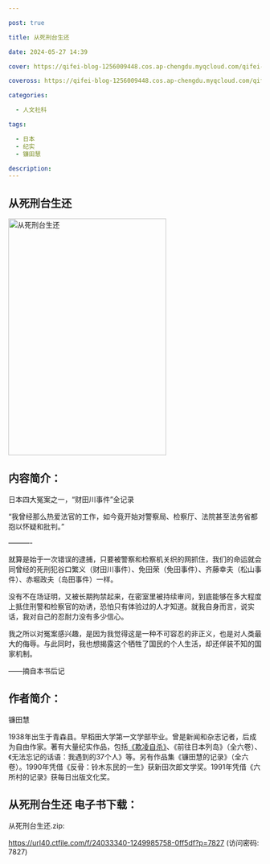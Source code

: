 ```yaml
---

post: true

title: 从死刑台生还

date: 2024-05-27 14:39

cover: https://qifei-blog-1256009448.cos.ap-chengdu.myqcloud.com/qifei-blog/661b131168eb935713312ec0.jpg

coveross: https://qifei-blog-1256009448.cos.ap-chengdu.myqcloud.com/qifei-blog/661b131168eb935713312ec0.jpg

categories:

  - 人文社科

tags:

  - 日本
  - 纪实
  - 镰田慧

description:
---
```


##  从死刑台生还

<img alt="从死刑台生还 " class="aligncenter loaded" data-was-processed="true" decoding="async" fetchpriority="high" height="471" src="https://qifei-blog-1256009448.cos.ap-chengdu.myqcloud.com/qifei-blog/661b131168eb935713312ec0.jpg " style="cursor: zoom-in;" width="314"/>

## 内容简介：

日本四大冤案之一，“财田川事件”全记录

“我曾经那么热爱法官的工作，如今竟开始对警察局、检察厅、法院甚至法务省都抱以怀疑和批判。”

———-

就算是始于一次错误的逮捕，只要被警察和检察机关织的网抓住，我们的命运就会同曾经的死刑犯谷口繁义（财田川事件）、免田荣（免田事件）、齐藤幸夫（松山事件）、赤堀政夫（岛田事件）一样。

没有不在场证明，又被长期拘禁起来，在密室里被持续审问，到底能够在多大程度上抵住刑警和检察官的劝诱，恐怕只有体验过的人才知道。就我自身而言，说实话，我对自己的忍耐力没有多少信心。

我之所以对冤案感兴趣，是因为我觉得这是一种不可容忍的非正义，也是对人类最大的侮辱。与此同时，我也想揭露这个牺牲了国民的个人生活，却还佯装不知的国家机制。

——摘自本书后记

## 作者简介：

镰田慧

1938年出生于青森县。早稻田大学第一文学部毕业。曾是新闻和杂志记者，后成为自由作家。著有大量纪实作品，包括<a href="https://www.huibooks.com/16812.html">《欺凌自杀》</a>、《前往日本列岛》（全六卷）、《无法忘记的话语：我遇到的37个人》等。另有作品集《镰田慧的记录》（全六卷）。1990年凭借《反骨：铃木东民的一生》获新田次郎文学奖。1991年凭借《六所村的记录》获每日出版文化奖。

## 从死刑台生还 电子书下载：
从死刑台生还.zip: 

https://url40.ctfile.com/f/24033340-1249985758-0ff5df?p=7827 (访问密码: 7827)
